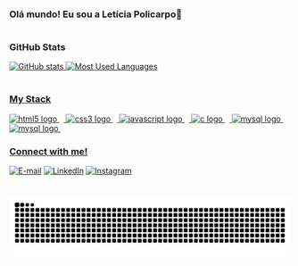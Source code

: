 ### Olá mundo! Eu sou a Letícia Policarpo👋


<!--
<p align="left">Estudante de Análise e Desenvolvimento de Sistemas na Faculdade Cruzeiro do Sul Guarulhos. Atualmente trabalho em uma empresa de tecnologia com foco em veiculos na area de processamento de dados.
Estou constantemente atualizando meus conhecimentos e buscando novos desafios na área de tecnologia. Tenho paixão por aprender e aplicar esses conhecimentos para criar soluções inovadoras.-->
  
#
<div align="left">
  <h3>GitHub Stats</h3>
  <a href="https://github.com/leticiaplcp">
  <img height="140em" src="https://github-readme-stats.vercel.app/api?username=leticiaplcp&show_icons=true&theme=tokyonight&include_all_commits=true&count_private=true&bg_color=000&title_color=FF00F6&text_color=FFF&border_radius=3&border_color=36123c&icon_color=FF00F6&theme=jolly" alt="GitHub stats">
  <img height="140em" src="https://github-readme-stats.vercel.app/api/top-langs/?username=leticiaplcp&layout=compact&langs_count=7&theme=tokyonight&bg_color=000&text_color=8B8B8B&border_radius=3&border_color=561760&count_private=true" alt="Most Used Languages">
</div>


<div style="display: inline_block"><br>

<h3 align="left">My Stack</h3>

<div align="left">
  <img src="https://cdn.jsdelivr.net/gh/devicons/devicon/icons/html5/html5-original.svg" height="25" alt="html5 logo"  />
  <img width="8" />
  <img src="https://cdn.jsdelivr.net/gh/devicons/devicon/icons/css3/css3-original.svg" height="25" alt="css3 logo"  />
  <img width="8" />
  <img src="https://cdn.jsdelivr.net/gh/devicons/devicon/icons/javascript/javascript-plain.svg" height="25" alt="javascript logo"  />
  <img width="8" />
  <img src="https://cdn.jsdelivr.net/gh/devicons/devicon/icons/c/c-original.svg" height="25" alt="c logo"  />
  <img width="8" />
  <img src="https://cdn.jsdelivr.net/gh/devicons/devicon/icons/mysql/mysql-original.svg" height="25" alt="mysql logo"  />
  <img width="8" />
  <img src="https://cdn.jsdelivr.net/gh/devicons/devicon/icons/php/php-plain.svg" height="27" alt="mysql logo"  />
  <img width="8" />
</div>



<img align="right" alt="" height="190px" src="./src/study.gif">

<h3 align="left">Connect with me!</h3>

[![E-mail](https://img.shields.io/badge/-Email-000?style=for-the-badge&logo=microsoft-outlook&logoColor=FF00F6&color:FFF)](mailto:lpolicarpopereira@gmail.com)
[![LinkedIn](https://img.shields.io/badge/-LinkedIn-000?style=for-the-badge&logo=linkedin&logoColor=FF00F6&color:FFF)](https://www.linkedin.com/in/leticiaplcp)
[![Instagram](https://img.shields.io/badge/-Instagram-000?style=for-the-badge&logo=instagram&logoColor=FF00F6&color:FFF)](https://www.instagram.com/leticiaplcp/)


#
<picture align="center">
  <source media="(prefers-color-scheme: dark)" srcset="https://raw.githubusercontent.com/leticiaplcp/leticiaplcp/output/github-contribution-grid-snake-dark.svg">
  <source media="(prefers-color-scheme: light)" srcset="https://raw.githubusercontent.com/leticiaplcp/leticiaplcp/output/github-contribution-grid-snake-dark.svg">
  <img align="center" alt="github contribution grid snake animation" src="https://raw.githubusercontent.com/leticiaplcp/leticiaplcp/output/github-contribution-grid-snake.svg">
</picture>



#
<!--
<picture align="center">
  <source media="(prefers-color-scheme: dark)" srcset="https://raw.githubusercontent.com/leticiaplcp/leticiaplcp/output/github-contribution-grid-snake-dark.svg">
  <source media="(prefers-color-scheme: light)" srcset="https://raw.githubusercontent.com/leticiaplcp/leticiaplcp/output/github-contribution-grid-snake-dark.svg">
  <img align="center" alt="github contribution grid snake animation" src="https://raw.githubusercontent.com/leticiaplcp/leticiaplcp/output/github-contribution-grid-snake.svg">
</picture>
-->
